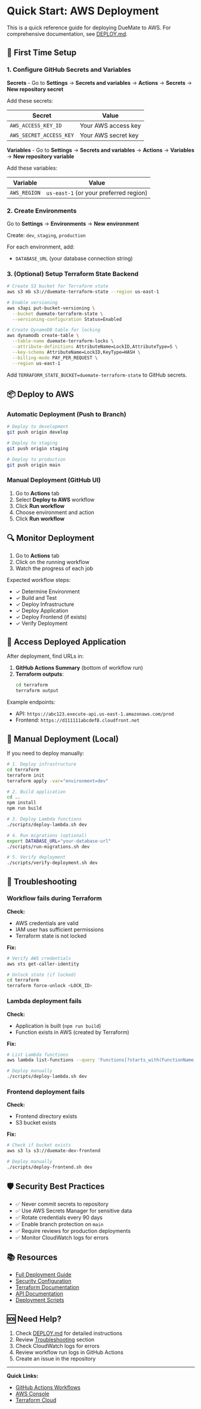 # Quick Start: AWS Deployment

This is a quick reference guide for deploying DueMate to AWS. For comprehensive documentation, see [DEPLOY.md](DEPLOY.md).

## 🚀 First Time Setup

### 1. Configure GitHub Secrets and Variables

**Secrets** - Go to **Settings** → **Secrets and variables** → **Actions** → **Secrets** → **New repository secret**

Add these secrets:

| Secret | Value |
|--------|-------|
| `AWS_ACCESS_KEY_ID` | Your AWS access key |
| `AWS_SECRET_ACCESS_KEY` | Your AWS secret key |

**Variables** - Go to **Settings** → **Secrets and variables** → **Actions** → **Variables** → **New repository variable**

Add these variables:

| Variable | Value |
|----------|-------|
| `AWS_REGION` | `us-east-1` (or your preferred region) |

### 2. Create Environments

Go to **Settings** → **Environments** → **New environment**

Create: `dev`, `staging`, `production`

For each environment, add:
- `DATABASE_URL` (your database connection string)

### 3. (Optional) Setup Terraform State Backend

```bash
# Create S3 bucket for Terraform state
aws s3 mb s3://duemate-terraform-state --region us-east-1

# Enable versioning
aws s3api put-bucket-versioning \
  --bucket duemate-terraform-state \
  --versioning-configuration Status=Enabled

# Create DynamoDB table for locking
aws dynamodb create-table \
  --table-name duemate-terraform-locks \
  --attribute-definitions AttributeName=LockID,AttributeType=S \
  --key-schema AttributeName=LockID,KeyType=HASH \
  --billing-mode PAY_PER_REQUEST \
  --region us-east-1
```

Add `TERRAFORM_STATE_BUCKET=duemate-terraform-state` to GitHub secrets.

## 📦 Deploy to AWS

### Automatic Deployment (Push to Branch)

```bash
# Deploy to development
git push origin develop

# Deploy to staging
git push origin staging

# Deploy to production
git push origin main
```

### Manual Deployment (GitHub UI)

1. Go to **Actions** tab
2. Select **Deploy to AWS** workflow
3. Click **Run workflow**
4. Choose environment and action
5. Click **Run workflow**

## 🔍 Monitor Deployment

1. Go to **Actions** tab
2. Click on the running workflow
3. Watch the progress of each job

Expected workflow steps:
- ✓ Determine Environment
- ✓ Build and Test
- ✓ Deploy Infrastructure
- ✓ Deploy Application
- ✓ Deploy Frontend (if exists)
- ✓ Verify Deployment

## 🎯 Access Deployed Application

After deployment, find URLs in:

1. **GitHub Actions Summary** (bottom of workflow run)
2. **Terraform outputs**:
   ```bash
   cd terraform
   terraform output
   ```

Example endpoints:
- API: `https://abc123.execute-api.us-east-1.amazonaws.com/prod`
- Frontend: `https://d111111abcdef8.cloudfront.net`

## 📝 Manual Deployment (Local)

If you need to deploy manually:

```bash
# 1. Deploy infrastructure
cd terraform
terraform init
terraform apply -var="environment=dev"

# 2. Build application
cd ..
npm install
npm run build

# 3. Deploy Lambda functions
./scripts/deploy-lambda.sh dev

# 4. Run migrations (optional)
export DATABASE_URL="your-database-url"
./scripts/run-migrations.sh dev

# 5. Verify deployment
./scripts/verify-deployment.sh dev
```

## 🔧 Troubleshooting

### Workflow fails during Terraform

**Check:**
- AWS credentials are valid
- IAM user has sufficient permissions
- Terraform state is not locked

**Fix:**
```bash
# Verify AWS credentials
aws sts get-caller-identity

# Unlock state (if locked)
cd terraform
terraform force-unlock <LOCK_ID>
```

### Lambda deployment fails

**Check:**
- Application is built (`npm run build`)
- Function exists in AWS (created by Terraform)

**Fix:**
```bash
# List Lambda functions
aws lambda list-functions --query 'Functions[?starts_with(FunctionName, `duemate-dev`)].FunctionName'

# Deploy manually
./scripts/deploy-lambda.sh dev
```

### Frontend deployment fails

**Check:**
- Frontend directory exists
- S3 bucket exists

**Fix:**
```bash
# Check if bucket exists
aws s3 ls s3://duemate-dev-frontend

# Deploy manually
./scripts/deploy-frontend.sh dev
```

## 🛡️ Security Best Practices

- ✅ Never commit secrets to repository
- ✅ Use AWS Secrets Manager for sensitive data
- ✅ Rotate credentials every 90 days
- ✅ Enable branch protection on `main`
- ✅ Require reviews for production deployments
- ✅ Monitor CloudWatch logs for errors

## 📚 Resources

- [Full Deployment Guide](DEPLOY.md)
- [Security Configuration](.github/SECURITY.md)
- [Terraform Documentation](terraform/README.md)
- [API Documentation](API_README.md)
- [Deployment Scripts](scripts/README.md)

## 🆘 Need Help?

1. Check [DEPLOY.md](DEPLOY.md) for detailed instructions
2. Review [Troubleshooting](DEPLOY.md#troubleshooting) section
3. Check CloudWatch logs for errors
4. Review workflow run logs in GitHub Actions
5. Create an issue in the repository

---

**Quick Links:**
- [GitHub Actions Workflows](.github/workflows/)
- [AWS Console](https://console.aws.amazon.com/)
- [Terraform Cloud](https://app.terraform.io/)
